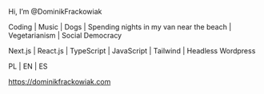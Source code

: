 Hi, I’m @DominikFrackowiak  

Coding | Music | Dogs | Spending nights in my van near the beach | Vegetarianism | Social Democracy  

Next.js | React.js | TypeScript | JavaScript | Tailwind | Headless Wordpress

PL | EN | ES

https://dominikfrackowiak.com
